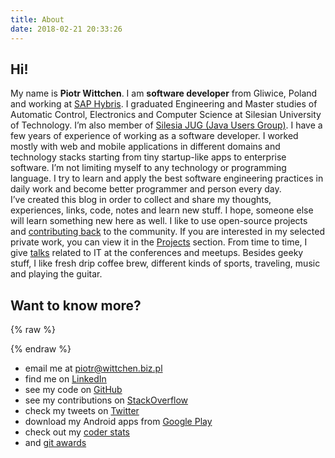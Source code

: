 ```yaml
---
title: About
date: 2018-02-21 20:33:26
---
```


Hi!
---

My name is **Piotr Wittchen**. I am **software developer** from Gliwice, Poland and working at [SAP Hybris](https://hybris.com). I graduated Engineering and Master studies of Automatic Control, Electronics and Computer Science at Silesian University of Technology. I’m also member of [Silesia JUG (Java Users Group)](http://silesia.jug.pl). I&nbsp;have a few years of experience of working as a software developer. I&nbsp;worked mostly with web and mobile applications in different domains and technology stacks starting from tiny startup-like apps to enterprise software. I’m not limiting myself to any technology or programming language. I try to learn and apply the best software engineering practices in daily work and become better programmer and person every day. I’ve&nbsp;created this blog in order to collect and share my thoughts, experiences, links, code, notes and learn new stuff. I hope, someone else will learn something new here as well. I like to use open-source projects and [contributing back](https://github.com/pwittchen) to the community. If you are interested in my selected private work, you can view it in the [Projects](/projects) section. From time to time, I give [talks](/talks) related to IT at the conferences and meetups. Besides geeky stuff, I like fresh drip coffee brew, different kinds of sports, traveling, music and playing the guitar.

Want to know more?
------------------

{% raw %}
<div id="avatar"></div>
{% endraw %}

* email me at piotr@wittchen.biz.pl 
* find me on [LinkedIn](http://www.linkedin.com/in/piotrwittchen)
* see my code on [GitHub](https://github.com/pwittchen)
* see my contributions on [StackOverflow](http://stackoverflow.com/users/1150795/piotr-wittchen)
* check my tweets on [Twitter](https://twitter.com/piotr_wittchen)
* download my Android apps from [Google Play](https://play.google.com/store/apps/dev?id=7269544076898428056)
* check out my [coder stats](http://coderstats.net/github/#pwittchen)
* and [git awards](http://git-awards.com/users/pwittchen)
